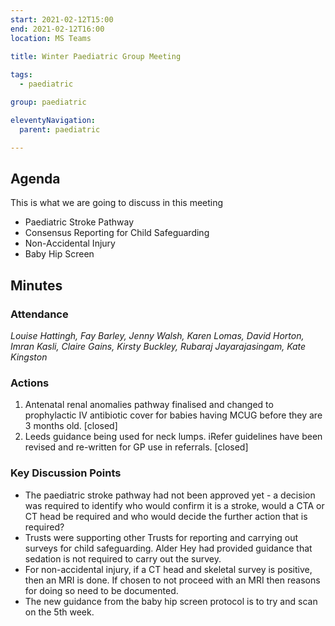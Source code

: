 ```yaml
---
start: 2021-02-12T15:00
end: 2021-02-12T16:00
location: MS Teams
 
title: Winter Paediatric Group Meeting

tags:
  - paediatric

group: paediatric

eleventyNavigation:
  parent: paediatric

---
```


## Agenda

This is what we are going to discuss in this meeting

* Paediatric Stroke Pathway
* Consensus Reporting for Child Safeguarding
* Non-Accidental Injury
* Baby Hip Screen

## Minutes

### Attendance
_Louise Hattingh, Fay Barley, Jenny Walsh, Karen Lomas, David Horton, Imran Kasli, Claire Gains, Kirsty Buckley, Rubaraj Jayarajasingam, Kate Kingston_
    
### Actions

1. Antenatal renal anomalies pathway finalised and changed to prophylactic IV antibiotic cover for babies having MCUG before they are 3 months old. [closed]
2. Leeds guidance being used for neck lumps. iRefer guidelines have been revised and re-written for GP use in referrals. [closed]
    
### Key Discussion  Points

* The paediatric stroke pathway had not been approved yet - a decision was required to identify who would confirm it is a stroke, would a CTA or CT head be required
 and who would decide the further action that is required?
* Trusts were supporting other Trusts for reporting and carrying out surveys for child safeguarding. Alder Hey had provided guidance that sedation is not required to carry out the survey.
* For non-accidental injury, if a CT head and skeletal survey is positive, then an MRI is done. If chosen to not proceed with an MRI then reasons for doing so need to be documented.
* The new guidance from the baby hip screen protocol is to try and scan on the 5th week.
